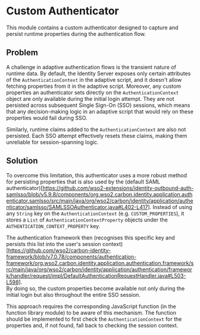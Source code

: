 # Custom Authenticator

This module contains a custom authenticator designed to capture and persist runtime properties during the authentication flow.

## Problem

A challenge in adaptive authentication flows is the transient nature of runtime data. By default, the Identity Server exposes 
only certain attributes of the `AuthenticationContext` in the adaptive script, and it doesn't allow fetching properties from it
in the adaptive script. 
Moreover, any custom properties an authenticator sets directly on the `AuthenticationContext` object are only available during the initial login attempt. 
They are not persisted across subsequent Single Sign-On (SSO) sessions, which means that any decision-making logic in 
an adaptive script that would rely on these properties would fail during SSO.

Similarly, runtime claims added to the `AuthenticationContext` are also not persisted. Each SSO attempt effectively 
resets these claims, making them unreliable for session-spanning logic.

## Solution

To overcome this limitation, this authenticator uses a more robust method for persisting properties that is also used by the
(default SAML authenticator)[https://github.com/wso2-extensions/identity-outbound-auth-samlsso/blob/v5.9.8/components/org.wso2.carbon.identity.application.authenticator.samlsso/src/main/java/org/wso2/carbon/identity/application/authenticator/samlsso/SAMLSSOAuthenticator.java#L402-L417]. 
Instead of using any `String` key on the `AuthenticationContext` (e.g. `CUSTOM_PROPERTIES`), 
it stores a `List` of `AuthenticationContextProperty` objects under the `AUTHENTICATION_CONTEXT_PROPERTY` key.

The authentication framework then (recognises this specific key and persists this list into the user's session context)[https://github.com/wso2/carbon-identity-framework/blob/v7.0.78/components/authentication-framework/org.wso2.carbon.identity.application.authentication.framework/src/main/java/org/wso2/carbon/identity/application/authentication/framework/handler/request/impl/DefaultAuthenticationRequestHandler.java#L503-L598].  
By doing so, the custom properties become available not only during the initial login but also throughout the entire SSO session.

This approach requires the corresponding JavaScript function (in the function library module) to be aware of this 
mechanism. The function should be implemented to first check the `AuthenticationContext` for the properties and, 
if not found, fall back to checking the session context. 
